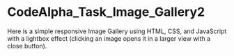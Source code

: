 # CodeAlpha_Task_Image_Gallery2
Here is a simple responsive Image Gallery using HTML, CSS, and JavaScript with a lightbox effect (clicking an image opens it in a larger view with a close button).
